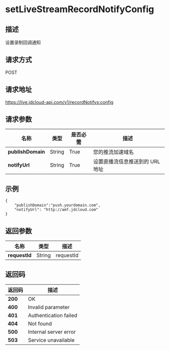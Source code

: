 # setLiveStreamRecordNotifyConfig


## 描述
设置录制回调通知

## 请求方式
POST

## 请求地址
https://live.jdcloud-api.com/v1/recordNotifys:config


## 请求参数
|名称|类型|是否必需|描述|
|---|---|---|---|
|**publishDomain**|String|True|您的推流加速域名|
|**notifyUrl**|String|True|设置直播流信息推送到的 URL 地址|


## 示例
    {
        "publishDomain":"push.yourdomain.com",
        "notifyUrl": "http://amf.jdcloud.com"
    }

## 返回参数
|名称|类型|描述|
|---|---|---|
|**requestId**|String|requestId|


## 返回码
|返回码|描述|
|---|---|
|**200**|OK|
|**400**|Invalid parameter|
|**401**|Authentication failed|
|**404**|Not found|
|**500**|Internal server error|
|**503**|Service unavailable|
